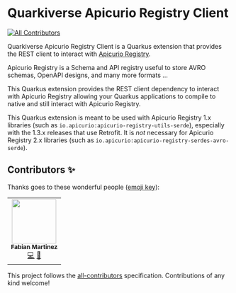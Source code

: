 # Quarkiverse Apicurio Registry Client
<!-- ALL-CONTRIBUTORS-BADGE:START - Do not remove or modify this section -->
[![All Contributors](https://img.shields.io/badge/all_contributors-1-orange.svg?style=flat-square)](#contributors-)
<!-- ALL-CONTRIBUTORS-BADGE:END -->

Quarkiverse Apicurio Registry Client is a Quarkus extension that provides the REST client to interact with [Apicurio Registry](https://www.apicur.io/registry/).

Apicurio Registry is a Schema and API registry useful to store AVRO schemas, OpenAPI designs, and many more formats ...

This Quarkus extension provides the REST client dependency to interact with Apicurio Registry allowing your Quarkus applications to compile to native and still interact with Apicurio Registry.

This Quarkus extension is meant to be used with Apicurio Registry 1.x libraries (such as `io.apicurio:apicurio-registry-utils-serde`), especially with the 1.3.x releases that use Retrofit.
It is _not_ necessary for Apicurio Registry 2.x libraries (such as `io.apicurio:apicurio-registry-serdes-avro-serde`).

## Contributors ✨

Thanks goes to these wonderful people ([emoji key](https://allcontributors.org/docs/en/emoji-key)):

<!-- ALL-CONTRIBUTORS-LIST:START - Do not remove or modify this section -->
<!-- prettier-ignore-start -->
<!-- markdownlint-disable -->
<table>
  <tr>
    <td align="center"><a href="https://famartinrh.github.io/"><img src="https://avatars2.githubusercontent.com/u/46371672?v=4" width="100px;" alt=""/><br /><sub><b>Fabian Martinez</b></sub></a><br /><a href="https://github.com/quarkiverse/quarkiverse-apicurio-registry-client/commits?author=famartinrh" title="Code">💻</a> <a href="#maintenance-famartinrh" title="Maintenance">🚧</a></td>
  </tr>
</table>

<!-- markdownlint-enable -->
<!-- prettier-ignore-end -->
<!-- ALL-CONTRIBUTORS-LIST:END -->

This project follows the [all-contributors](https://github.com/all-contributors/all-contributors) specification. Contributions of any kind welcome!
